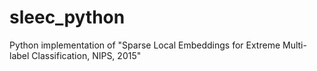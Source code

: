 # sleec_python
Python implementation of "Sparse Local Embeddings for Extreme Multi-label Classification, NIPS, 2015"
